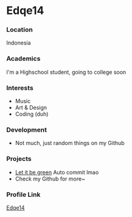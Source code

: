 # Edqe14

### Location

Indonesia

### Academics

I'm a Highschool student, going to college soon

### Interests

- Music
- Art & Design
- Coding (duh)

### Development

- Not much, just random things on my Github

### Projects

- [Let it be green](https://github.com/Edqe14/let-it-be-green) Auto commit lmao
- Check my Github for more~

### Profile Link

[Edqe14](https://github.com/Edqe14/)